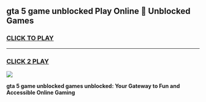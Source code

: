 
## gta 5 game unblocked Play Online 👋 Unblocked Games
<h3>
<a href="https://premium.freeplayer.one?title=gta_5_game_unblocked&ref=19F">CLICK TO PLAY</a></h3>
<hr>

<h3>
<a href="https://premium.freeplayer.one?title=gta_5_game_unblocked&ref=19F">CLICK 2 PLAY</a>
  
</h3>

<a href="https://premium.freeplayer.one?title=gta_5_game_unblocked&ref=19F"><img src="https://clearcache.store/games.png"></a>


**gta 5 game unblocked games unblocked: Your Gateway to Fun and Accessible Online Gaming**
